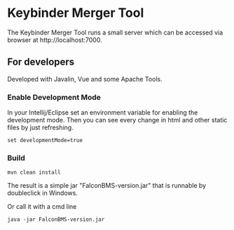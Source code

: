 # Keybinder Merger Tool
The Keybinder Merger Tool runs a small server which can be accessed via browser at http://localhost:7000.

## For developers
Developed with Javalin, Vue and some Apache Tools.

### Enable Development Mode
In your Intellij/Eclipse set an environment variable for enabling the development mode.
Then you can see every change in html and other static files by just refreshing.

    set developmentMode=true

### Build

    mvn clean install

The result is a simple jar "FalconBMS-version.jar" that is runnable by doubleclick in Windows.

Or call it with a cmd line

    java -jar FalconBMS-version.jar
